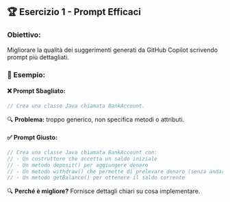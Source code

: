 ## 🏆 Esercizio 1 - Prompt Efficaci
### Obiettivo:
Migliorare la qualità dei suggerimenti generati da GitHub Copilot scrivendo prompt più dettagliati.

### 📌 Esempio:
#### ❌ Prompt Sbagliato:
```java
// Crea una classe Java chiamata BankAccount.
```
🔍 **Problema:** troppo generico, non specifica metodi o attributi.

#### ✅ Prompt Giusto:
```java
// Crea una classe Java chiamata BankAccount con:
// - Un costruttore che accetta un saldo iniziale
// - Un metodo deposit() per aggiungere denaro
// - Un metodo withdraw() che permette di prelevare denaro (senza andare in negativo)
// - Un metodo getBalance() per ottenere il saldo corrente
```
🔍 **Perché è migliore?** Fornisce dettagli chiari su cosa implementare.